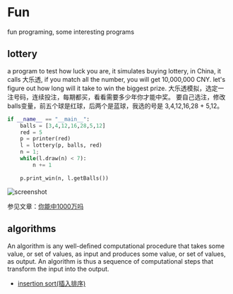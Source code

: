 # Fun
fun programing, some interesting programs

## lottery
a program to test how luck you are, it simulates buying lottery, in China, it calls 大乐透, if you match all the number, you will get 10,000,000 CNY.
let's figure out how long will it take to win the biggest prize.
大乐透模拟，选定一注号码，连续投注，每期都买，看看需要多少年你才能中奖。
要自己选注，修改balls变量，前五个球是红球，后两个是蓝球，我选的号是 3,4,12,16,28 + 5,12。
```python
if __name__ == "__main__":
	balls = [3,4,12,16,28,5,12]
	red = 5
	p = printer(red)
	l = lottery(p, balls, red)
	n = 1;
	while(l.draw(n) < 7):
		n += 1
	
	p.print_win(n, l.getBalls())
```
![screenshot](http://i67.tinypic.com/2ngh8wi.png)

参见文章：[你能中1000万吗](http://1few.com/fun-python-lottery)

## algorithms
An algorithm is any well-deﬁned computational procedure that takes some value, or set of values, as input and produces some value, or set of values, as output. An algorithm is thus a sequence of computational steps that transform the input into the output. 
* [insertion sort(插入排序)](http://1few.com/algorithm-insertion-sort/)